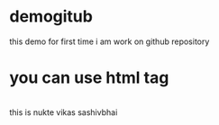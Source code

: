 # demogitub

this demo for first time i am work on github repository

<h1> you can use html tag </h1>
<br/>
this is nukte vikas sashivbhai
